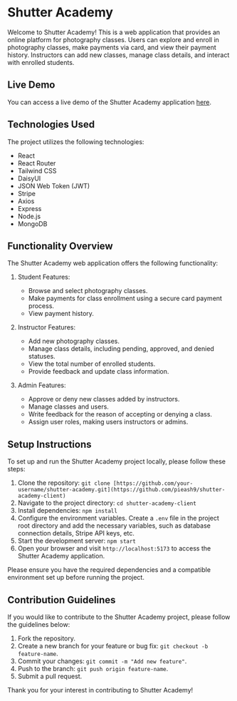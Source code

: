 # Shutter Academy

Welcome to Shutter Academy! This is a web application that provides an online platform for photography classes. Users can explore and enroll in photography classes, make payments via card, and view their payment history. Instructors can add new classes, manage class details, and interact with enrolled students.

## Live Demo

You can access a live demo of the Shutter Academy application [here](https://shutter-academy-f96fa.web.app/).


## Technologies Used

The project utilizes the following technologies:

- React
- React Router
- Tailwind CSS
- DaisyUI
- JSON Web Token (JWT)
- Stripe
- Axios
- Express
- Node.js
- MongoDB

## Functionality Overview

The Shutter Academy web application offers the following functionality:

1. Student Features:

   - Browse and select photography classes.
   - Make payments for class enrollment using a secure card payment process.
   - View payment history.

2. Instructor Features:

   - Add new photography classes.
   - Manage class details, including pending, approved, and denied statuses.
   - View the total number of enrolled students.
   - Provide feedback and update class information.

3. Admin Features:
   - Approve or deny new classes added by instructors.
   - Manage classes and users.
   - Write feedback for the reason of accepting or denying a class.
   - Assign user roles, making users instructors or admins.


## Setup Instructions

To set up and run the Shutter Academy project locally, please follow these steps:

1. Clone the repository: `git clone [https://github.com/your-username/shutter-academy.git](https://github.com/pieash9/shutter-academy-client)`
2. Navigate to the project directory: `cd shutter-academy-client`
3. Install dependencies: `npm install`
4. Configure the environment variables. Create a `.env` file in the project root directory and add the necessary variables, such as database connection details, Stripe API keys, etc.
5. Start the development server: `npm start`
6. Open your browser and visit `http://localhost:5173` to access the Shutter Academy application.

Please ensure you have the required dependencies and a compatible environment set up before running the project.

## Contribution Guidelines

If you would like to contribute to the Shutter Academy project, please follow the guidelines below:

1. Fork the repository.
2. Create a new branch for your feature or bug fix: `git checkout -b feature-name`.
3. Commit your changes: `git commit -m "Add new feature"`.
4. Push to the branch: `git push origin feature-name`.
5. Submit a pull request.

Thank you for your interest in contributing to Shutter Academy!
